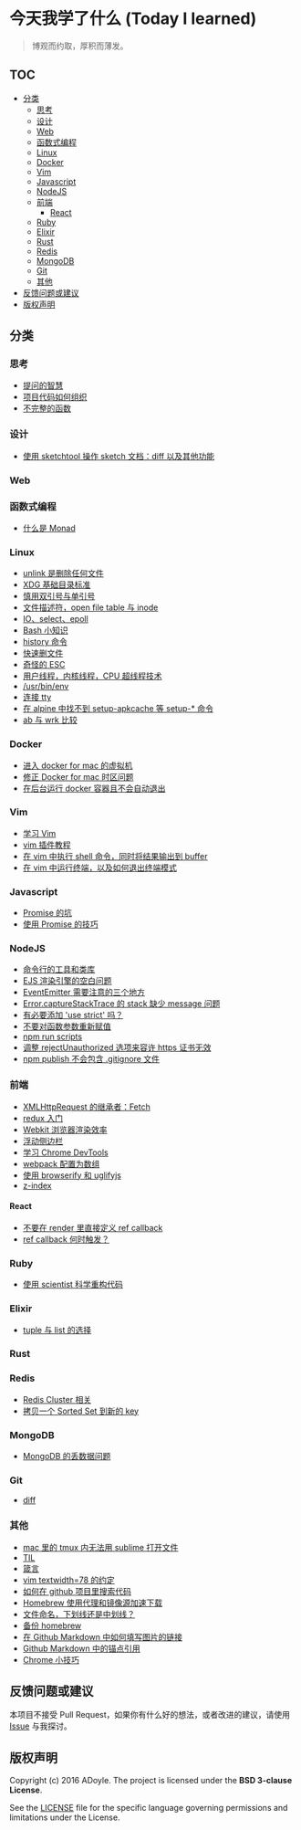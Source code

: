 # 今天我学了什么 (Today I learned)

> 博观而约取，厚积而薄发。

## TOC

<!-- MarkdownTOC depth=4 GFM -->

- [分类](#分类)
    - [思考](#思考)
    - [设计](#设计)
    - [Web](#web)
    - [函数式编程](#函数式编程)
    - [Linux](#linux)
    - [Docker](#docker)
    - [Vim](#vim)
    - [Javascript](#javascript)
    - [NodeJS](#nodejs)
    - [前端](#前端)
        - [React](#react)
    - [Ruby](#ruby)
    - [Elixir](#elixir)
    - [Rust](#rust)
    - [Redis](#redis)
    - [MongoDB](#mongodb)
    - [Git](#git)
    - [其他](#其他)
- [反馈问题或建议](#反馈问题或建议)
- [版权声明](#版权声明)

<!-- /MarkdownTOC -->

<a name="分类"></a>
## 分类

<a name="思考"></a>
### 思考

- [提问的智慧](./thinking/smartquestion.md)
- [项目代码如何组织](./thinking/how-to-make-code-organization.md)
- [不完整的函数](./thinking/non-total-function.md)

<a name="设计"></a>
### 设计

- [使用 sketchtool 操作 sketch 文档：diff 以及其他功能](./design/sketchtool-for-diff.md)

<a name="web"></a>
### Web

<a name="函数式编程"></a>
### 函数式编程

- [什么是 Monad](./fp/what-is-monad.md)

<a name="linux"></a>
### Linux

- [unlink 是删除任何文件](./linux/unlink.md)
- [XDG 基础目录标准](./linux/XDG-base-directory-spec.md)
- [慎用双引号与单引号](./linux/quotes-in-bash.md)
- [文件描述符，open file table 与 inode](./linux/fd-oft-inode.md)
- [IO、select、epoll](./linux/io-select-epoll.md)
- [Bash 小知识](./linux/bash-learning.md)
- [history 命令](./linux/history.md)
- [快速删文件](./linux/fast-remove-files.md)
- [奇怪的 ESC](./linux/weird-esc-key.md)
- [用户线程，内核线程，CPU 超线程技术](./linux/about-multi-thread.md)
- [/usr/bin/env](./linux/usr-bin-env.md)
- [连接 tty](./linux/connect-tty.md)
- [在 alpine 中找不到 setup-apkcache 等 setup-* 命令](./linux/setup-scripts-in-alpine.md)
- [ab 与 wrk 比较](./linux/ab-vs-wrk.md)

<a name="docker"></a>
### Docker
- [进入 docker for mac 的虚拟机](./docker/docker-for-mac-tty.md)
- [修正 Docker for mac 时区问题](./docker/fix-timezone-in-docker-for-mac.md)
- [在后台运行 docker 容器且不会自动退出](./docker/run-docker-in-background.md)

<a name="vim"></a>
### Vim

- [学习 Vim](./vim/vim-learning.md)
- [vim 插件教程](./vim/plugins-tutorial.md)
- [在 vim 中执行 shell 命令，同时将结果输出到 buffer](./vim/pipe-shell-output-to-buffer.md)
- [在 vim 中运行终端，以及如何退出终端模式](./vim/run-terminal-in-vim.md)

<a name="javascript"></a>
### Javascript

- [Promise 的坑](./javascript/trap-of-promise.md)
- [使用 Promise 的技巧](./javascript/trick-of-promise.md)

<a name="nodejs"></a>
### NodeJS

- [命令行的工具和类库](./nodejs/cli-libraries-and-tools.md)
- [EJS 渲染引擎的空白问题](./nodejs/ejs-blanks.md)
- [EventEmitter 需要注意的三个地方](./nodejs/three-notes-of-eventemitter.md)
- [Error.captureStackTrace 的 stack 缺少 message 问题](./nodejs/error-captureStackTrace.md)
- [有必要添加 'use strict' 吗？](http://adoyle.me/blog/implicit-strict-mode.html)
- [不要对函数参数重新赋值](./nodejs/don-t-reassign-function-arguments.md)
- [npm run scripts](./nodejs/npm-run-scripts.md)
- [调整 rejectUnauthorized 选项来容许 https 证书无效](./nodejs/rejectUnauthorized-of-https.md)
- [npm publish 不会包含 .gitignore 文件](./nodejs/missing-gitignore-when-node-publish.md)

<a name="前端"></a>
### 前端

- [XMLHttpRequest 的继承者：Fetch](./front-end/fetch.md)
- [redux 入门](./front-end/redux-ABC.md)
- [Webkit 浏览器渲染效率](./front-end/webkit-render-performance.md)
- [浮动侧边栏](./front-end/float-sidebar.md)
- [学习 Chrome DevTools](./front-end/learning-chrome-dev-tools.md)
- [webpack 配置为数组](./front-end/webpack-config-is-an-array.md)
- [使用 browserify 和 uglifyjs](./front-end/using-browserify-and-uglifyjs.md)
- [z-index](./front-end/z-index.md)

<a name="react"></a>
#### React
- [不要在 render 里直接定义 ref callback](./front-end/react/dont-define-ref-callback-in-render.md)
- [ref callback 何时触发？](./front-end/react/when-ref-callback-get-invoked.md)

<a name="ruby"></a>
### Ruby

- [使用 scientist 科学重构代码](./ruby/using-scientist-for-refactoring.md)

<a name="elixir"></a>
### Elixir

- [tuple 与 list 的选择](./elixir/choosing-between-tuple-and-list.md)

<a name="rust"></a>
### Rust

<a name="redis"></a>
### Redis

- [Redis Cluster 相关](./redis/cluster.md)
- [拷贝一个 Sorted Set 到新的 key](./redis/copy-a-sorted-set.md)

<a name="mongodb"></a>
### MongoDB

- [MongoDB 的丢数据问题](./mongo/data-lost.md)

<a name="git"></a>
### Git

- [diff](./git/diff.md)

<a name="其他"></a>
### 其他

- [mac 里的 tmux 内无法用 sublime 打开文件](./others/subl-in-tmux-on-mac.md)
- [TIL](./others/TIL.md)
- [箴言](./others/maxim.md)
- [vim textwidth=78 的约定](./others/textwidth-78-of-vim.md)
- [如何在 github 项目里搜索代码](./others/how-to-use-github-to-browse-codes.md)
- [Homebrew 使用代理和镜像源加速下载](./others/homebrew-proxy-and-mirror.md)
- [文件命名，下划线还是中划线？](./others/file-naming-with-underscores-and-dashes.md)
- [备份 homebrew](./others/backup-brew.md)
- [在 Github Markdown 中如何填写图片的链接](./others/relative-link-in-github-markdown.md)
- [Github Markdown 中的锚点引用](./others/anchor-in-github-markdown.md)
- [Chrome 小技巧](./others/chrome-tricks.md)

<a name="反馈问题或建议"></a>
## 反馈问题或建议

本项目不接受 Pull Request，如果你有什么好的想法，或者改进的建议，请使用 [Issue][] 与我探讨。

<a name="版权声明"></a>
## 版权声明

Copyright (c) 2016 ADoyle. The project is licensed under the **BSD 3-clause License**.

See the [LICENSE][] file for the specific language governing permissions and limitations under the License.


[Issue]: https://github.com/adoyle-h/Today-I-Learned/issues
[LICENSE]: ./LICENSE
